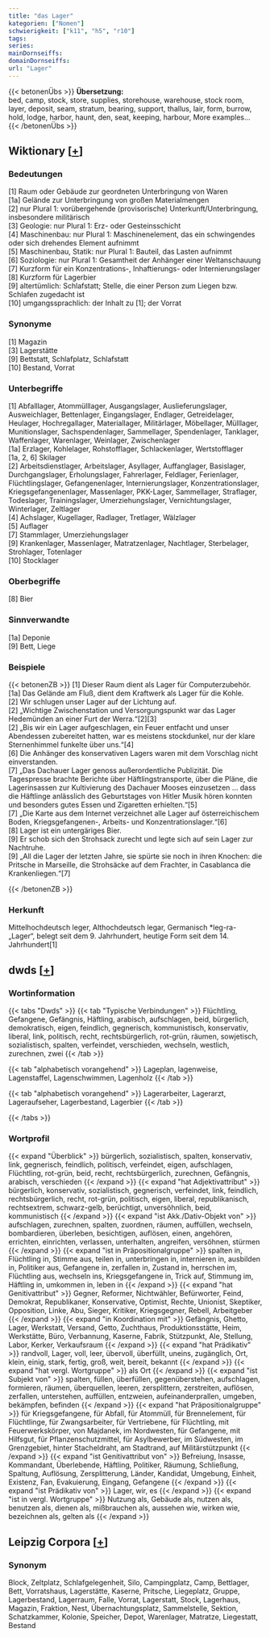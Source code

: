 ```yaml
---
title: "das Lager"
kategorien: ["Nomen"]
schwierigkeit: ["k11", "h5", "r10"]
tags:
series:
mainDornseiffs:
domainDornseiffs:
url: "Lager"
---
```


{{< betonenÜbs >}}
**Übersetzung:**  
bed, camp, stock, store, supplies, storehouse, warehouse, stock  room, layer, deposit, seam, stratum, bearing, support, thallus, lair, form, burrow, hold, lodge, harbor, haunt, den, seat, keeping, harbour, More examples...  
{{< /betonenÜbs >}}

## Wiktionary [[+](https://de.wiktionary.org/wiki/Lager)]

### Bedeutungen
[1] Raum oder Gebäude zur geordneten Unterbringung von Waren  
[1a] Gelände zur Unterbringung von großen Materialmengen  
[2] nur Plural 1: vorübergehende (provisorische) Unterkunft/Unterbringung, insbesondere militärisch  
[3] Geologie: nur Plural 1: Erz- oder Gesteinsschicht  
[4] Maschinenbau: nur Plural 1: Maschinenelement, das ein schwingendes oder sich drehendes Element aufnimmt  
[5] Maschinenbau, Statik: nur Plural 1: Bauteil, das Lasten aufnimmt  
[6] Soziologie: nur Plural 1: Gesamtheit der Anhänger einer Weltanschauung  
[7] Kurzform für ein Konzentrations-, Inhaftierungs- oder Internierungslager  
[8] Kurzform für Lagerbier  
[9] altertümlich: Schlafstatt; Stelle, die einer Person zum Liegen bzw. Schlafen zugedacht ist  
[10] umgangssprachlich: der Inhalt zu [1]; der Vorrat  

### Synonyme
[1] Magazin  
[3] Lagerstätte  
[9] Bettstatt, Schlafplatz, Schlafstatt  
[10] Bestand, Vorrat  

### Unterbegriffe
[1] Abfalllager, Atommülllager, Ausgangslager, Auslieferungslager, Ausweichlager, Bettenlager, Eingangslager, Endlager, Getreidelager, Heulager, Hochregallager, Materiallager, Militärlager, Möbellager, Mülllager, Munitionslager, Sachspendenlager, Sammellager, Spendenlager, Tanklager, Waffenlager, Warenlager, Weinlager, Zwischenlager  
[1a] Erzlager, Kohlelager, Rohstofflager, Schlackenlager, Wertstofflager  
[1a, 2, 6] Skilager  
[2] Arbeitsdienstlager, Arbeitslager, Asyllager, Auffanglager, Basislager, Durchgangslager, Erholungslager,  Fahrerlager, Feldlager, Ferienlager, Flüchtlingslager, Gefangenenlager, Internierungslager, Konzentrationslager, Kriegsgefangenenlager, Massenlager, PKK-Lager, Sammellager, Straflager, Todeslager, Trainingslager, Umerziehungslager, Vernichtungslager, Winterlager, Zeltlager  
[4] Achslager, Kugellager, Radlager, Tretlager, Wälzlager  
[5] Auflager  
[7] Stammlager, Umerziehungslager  
[9] Krankenlager, Massenlager, Matratzenlager, Nachtlager, Sterbelager, Strohlager, Totenlager  
[10] Stocklager  

### Oberbegriffe
[8] Bier  

### Sinnverwandte
[1a] Deponie  
[9] Bett, Liege  

### Beispiele
{{< betonenZB >}}
[1] Dieser Raum dient als Lager für Computerzubehör.  
[1a] Das Gelände am Fluß, dient dem Kraftwerk als Lager für die Kohle.  
[2] Wir schlugen unser Lager auf der Lichtung auf.  
[2] „Wichtige Zwischenstation und Versorgungspunkt war das Lager Hedemünden an einer Furt der Werra.“[2][3]  
[2] „Bis wir ein Lager aufgeschlagen, ein Feuer entfacht und unser Abendessen zubereitet hatten, war es meistens stockdunkel, nur der klare Sternenhimmel funkelte über uns.“[4]  
[6] Die Anhänger des konservativen Lagers waren mit dem Vorschlag nicht einverstanden.  
[7] „Das Dachauer Lager genoss außerordentliche Publizität. Die Tagespresse brachte Berichte über Häftlingstransporte, über die Pläne, die Lagerinsassen zur Kultivierung des Dachauer Mooses einzusetzen … dass die Häftlinge anlässlich des Geburtstages von Hitler Musik hören konnten und besonders gutes Essen und Zigaretten erhielten.“[5]  
[7] „Die Karte aus dem Internet verzeichnet alle Lager auf österreichischem Boden, Kriegsgefangenen-, Arbeits- und Konzentrationslager.“[6]  
[8] Lager ist ein untergäriges Bier.  
[9] Er schob sich den Strohsack zurecht und legte sich auf sein Lager zur Nachtruhe.  
[9] „All die Lager der letzten Jahre, sie spürte sie noch in ihren Knochen: die Pritsche in Marseille, die Strohsäcke auf dem Frachter, in Casablanca die Krankenliegen.“[7]  

{{< /betonenZB >}}
### Herkunft
Mittelhochdeutsch leger, Althochdeutsch legar, Germanisch *leg-ra- „Lager“, belegt seit dem 9. Jahrhundert, heutige Form seit dem 14. Jahrhundert[1]  



## dwds [[+](https://www.dwds.de/wb/Lager)]

### Wortinformation
{{< tabs "Dwds" >}}
{{< tab "Typische Verbindungen" >}}
Flüchtling, Gefangene, Gefängnis, Häftling, arabisch, aufschlagen, beid, bürgerlich, demokratisch, eigen, feindlich, gegnerisch, kommunistisch, konservativ, liberal, link, politisch, recht, rechtsbürgerlich, rot-grün, räumen, sowjetisch, sozialistisch, spalten, verfeindet, verschieden, wechseln, westlich, zurechnen, zwei
{{< /tab >}}

{{< tab "alphabetisch vorangehend" >}}
Lageplan, lagenweise, Lagenstaffel, Lagenschwimmen, Lagenholz
{{< /tab >}}

{{< tab "alphabetisch vorangehend" >}}
Lagerarbeiter, Lagerarzt, Lageraufseher, Lagerbestand, Lagerbier
{{< /tab >}}

{{< /tabs >}}

### Wortprofil
{{< expand "Überblick" >}} bürgerlich, sozialistisch, spalten, konservativ, link, gegnerisch, feindlich, politisch, verfeindet, eigen, aufschlagen, Flüchtling, rot-grün, beid, recht, rechtsbürgerlich, zurechnen, Gefängnis, arabisch, verschieden {{< /expand >}}
{{< expand "hat Adjektivattribut" >}} bürgerlich, konservativ, sozialistisch, gegnerisch, verfeindet, link, feindlich, rechtsbürgerlich, recht, rot-grün, politisch, eigen, liberal, republikanisch, rechtsextrem, schwarz-gelb, berüchtigt, unversöhnlich, beid, kommunistisch {{< /expand >}}
{{< expand "ist Akk./Dativ-Objekt von" >}} aufschlagen, zurechnen, spalten, zuordnen, räumen, auffüllen, wechseln, bombardieren, überleben, besichtigen, auflösen, einen, angehören, errichten, einrichten, verlassen, unterhalten, angreifen, versöhnen, stürmen {{< /expand >}}
{{< expand "ist in Präpositionalgruppe" >}} spalten in, Flüchtling in, Stimme aus, teilen in, unterbringen in, internieren in, ausbilden in, Politiker aus, Gefangene in, zerfallen in, Zustand in, herrschen im, Flüchtling aus, wechseln ins, Kriegsgefangene in, Trick auf, Stimmung im, Häftling in, umkommen in, leben in {{< /expand >}}
{{< expand "hat Genitivattribut" >}} Gegner, Reformer, Nichtwähler, Befürworter, Feind, Demokrat, Republikaner, Konservative, Optimist, Rechte, Unionist, Skeptiker, Opposition, Linke, Abu, Sieger, Kritiker, Kriegsgegner, Rebell, Arbeitgeber {{< /expand >}}
{{< expand "in Koordination mit" >}} Gefängnis, Ghetto, Lager, Werkstatt, Versand, Getto, Zuchthaus, Produktionsstätte, Heim, Werkstätte, Büro, Verbannung, Kaserne, Fabrik, Stützpunkt, Ale, Stellung, Labor, Kerker, Verkaufsraum {{< /expand >}}
{{< expand "hat Prädikativ" >}} randvoll, Lager, voll, leer, übervoll, überfüllt, uneins, zugänglich, Ort, klein, einig, stark, fertig, groß, weit, bereit, bekannt {{< /expand >}}
{{< expand "hat vergl. Wortgruppe" >}} als Ort {{< /expand >}}
{{< expand "ist Subjekt von" >}} spalten, füllen, überfüllen, gegenüberstehen, aufschlagen, formieren, räumen, überquellen, leeren, zersplittern, zerstreiten, auflösen, zerfallen, unterstehen, auffüllen, entzweien, aufeinanderprallen, umgeben, bekämpfen, befinden {{< /expand >}}
{{< expand "hat Präpositionalgruppe" >}} für Kriegsgefangene, für Abfall, für Atommüll, für Brennelement, für Flüchtlinge, für Zwangsarbeiter, für Vertriebene, für Flüchtling, mit Feuerwerkskörper, von Majdanek, im Nordwesten, für Gefangene, mit Hilfsgut, für Pflanzenschutzmittel, für Asylbewerber, im Südwesten, im Grenzgebiet, hinter Stacheldraht, am Stadtrand, auf Militärstützpunkt {{< /expand >}}
{{< expand "ist Genitivattribut von" >}} Befreiung, Insasse, Kommandant, Überlebende, Häftling, Politiker, Räumung, Schließung, Spaltung, Auflösung, Zersplitterung, Länder, Kandidat, Umgebung, Einheit, Existenz, Fan, Evakuierung, Eingang, Gefangene {{< /expand >}}
{{< expand "ist Prädikativ von" >}} Lager, wir, es {{< /expand >}}
{{< expand "ist in vergl. Wortgruppe" >}} Nutzung als, Gebäude als, nutzen als, benutzen als, dienen als, mißbrauchen als, aussehen wie, wirken wie, bezeichnen als, gelten als {{< /expand >}}

## Leipzig Corpora [[+](https://corpora.uni-leipzig.de/en/res?word=Lager&corpusId=deu_newscrawl-public_2018)]


### Synonym
Block, Zeltplatz, Schlafgelegenheit, Silo, Campingplatz, Camp, Bettlager, Bett, Vorratshaus, Lagerstätte, Kaserne, Pritsche, Liegeplatz, Gruppe, Lagerbestand, Lagerraum, Falle, Vorrat, Lagerstatt, Stock, Lagerhaus, Magazin, Fraktion, Nest, Übernachtungsplatz, Sammelstelle, Sektion, Schatzkammer, Kolonie, Speicher, Depot, Warenlager, Matratze, Liegestatt, Bestand

